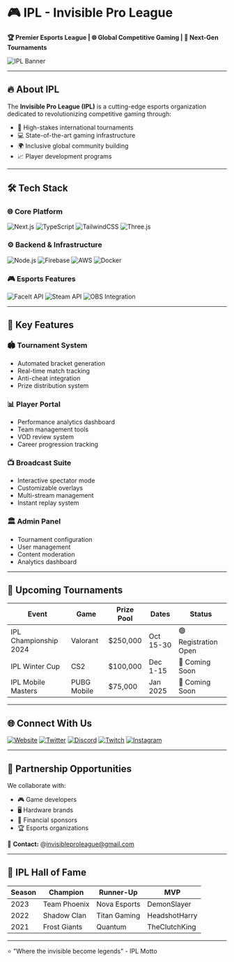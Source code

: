 # 🎮 IPL - Invisible Pro League

**🏆 Premier Esports League | 🌐 Global Competitive Gaming | 🚀 Next-Gen Tournaments**

![IPL Banner](https://via.placeholder.com/1920x500/1a1a2e/ffffff?text=INVISIBLE+PRO+LEAGUE+%7C+ESPORTS+REDEFINED)

---

## 🔥 About IPL
The **Invisible Pro League (IPL)** is a cutting-edge esports organization dedicated to revolutionizing competitive gaming through:
- 🏅 High-stakes international tournaments
- 💻 State-of-the-art gaming infrastructure
- 🌍 Inclusive global community building
- 📈 Player development programs

---

## 🛠️ Tech Stack

### 🌐 Core Platform
![Next.js](https://img.shields.io/badge/Next.js-000000?logo=nextdotjs&logoColor=white)
![TypeScript](https://img.shields.io/badge/TypeScript-3178C6?logo=typescript&logoColor=white)
![TailwindCSS](https://img.shields.io/badge/Tailwind_CSS-38B2AC?logo=tailwind-css&logoColor=white)
![Three.js](https://img.shields.io/badge/Three.js-000000?logo=three.js&logoColor=white)

### ⚙️ Backend & Infrastructure
![Node.js](https://img.shields.io/badge/Node.js-339933?logo=nodedotjs&logoColor=white)
![Firebase](https://img.shields.io/badge/Firebase-FFCA28?logo=firebase&logoColor=black)
![AWS](https://img.shields.io/badge/AWS-232F3E?logo=amazonaws&logoColor=white)
![Docker](https://img.shields.io/badge/Docker-2496ED?logo=docker&logoColor=white)

### 🎮 Esports Features
![FaceIt API](https://img.shields.io/badge/FaceIt_API-0052FF?logo=faceit&logoColor=white)
![Steam API](https://img.shields.io/badge/Steam_API-000000?logo=steam&logoColor=white)
![OBS Integration](https://img.shields.io/badge/OBS_Integration-302E31?logo=obsstudio&logoColor=white)

---

## 🚀 Key Features

### 🏟️ Tournament System
- Automated bracket generation
- Real-time match tracking
- Anti-cheat integration
- Prize distribution system

### 📊 Player Portal
- Performance analytics dashboard
- Team management tools
- VOD review system
- Career progression tracking

### 📺 Broadcast Suite
- Interactive spectator mode
- Customizable overlays
- Multi-stream management
- Instant replay system

### 🏛️ Admin Panel
- Tournament configuration
- User management
- Content moderation
- Analytics dashboard

---

## 📌 Upcoming Tournaments

| Event | Game | Prize Pool | Dates | Status |
|-------|------|------------|-------|--------|
| IPL Championship 2024 | Valorant | $250,000 | Oct 15-30 | 🟢 Registration Open |
| IPL Winter Cup | CS2 | $100,000 | Dec 1-15 | 🔴 Coming Soon |
| IPL Mobile Masters | PUBG Mobile | $75,000 | Jan 2025 | 🔴 Coming Soon |

---

## 🌐 Connect With Us

[![Website](https://img.shields.io/badge/Website-1a1a2e?style=for-the-badge&logo=google-chrome&logoColor=white)](https://invisibleproleague.com)
[![Twitter](https://img.shields.io/badge/Twitter-1DA1F2?style=for-the-badge&logo=twitter&logoColor=white)](https://twitter.com/IPL_Esports)
[![Discord](https://img.shields.io/badge/Discord-5865F2?style=for-the-badge&logo=discord&logoColor=white)](https://discord.gg/ipl)
[![Twitch](https://img.shields.io/badge/Twitch-9146FF?style=for-the-badge&logo=twitch&logoColor=white)](https://twitch.tv/ipl_esports)
[![Instagram](https://img.shields.io/badge/Instagram-E4405F?style=for-the-badge&logo=instagram&logoColor=white)](https://instagram.com/ipl_esports)

---

## 🤝 Partnership Opportunities

We collaborate with:
- 🎮 Game developers
- 🖥️ Hardware brands
- 🏦 Financial sponsors
- 🏆 Esports organizations

📧 **Contact:** @invisibleproleague@gmail.com

---

## 🏅 IPL Hall of Fame

| Season | Champion | Runner-Up | MVP |
|--------|----------|-----------|-----|
| 2023 | Team Phoenix | Nova Esports | DemonSlayer |
| 2022 | Shadow Clan | Titan Gaming | HeadshotHarry |
| 2021 | Frost Giants | Quantum | TheClutchKing |

---

⭐ "Where the invisible become legends" - IPL Motto
